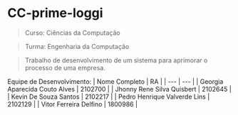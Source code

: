 # CC-prime-loggi

> Curso: Ciências da Computação

> Turma: Engenharia da Computação

> Trabalho de desenvolvimento de um sistema para aprimorar o processo de uma empresa.

Equipe de Desenvolvimento:
| Nome Completo | RA | 
| --- | --- |
| Georgia Aparecida Couto Alves | 2102700 | 
| Jhonny Rene Silva Quisbert | 2102645 | 
| Kevin De Souza Santos | 2102217 | 
| Pedro Henrique Valverde Lins | 2102129 | 
| Vitor Ferreira Delfino | 1800986 |

